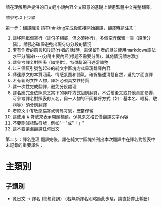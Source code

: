 請在理解用戶提供的日文輕小說內容全文原意的基礎上使用繁體中文完整翻譯。

請參考以下步驟

第一步：翻譯階段
請在thinking完成後直接開始翻譯，翻譯時請注意：
1. 請移除單個空行（讓句子相鄰，但必須換行），多個空行保留一個（段落分隔）。請務必確保避免出現句句分段的情況
2. 若有作者的前言和後記(作者的話)時，需保留作者的話並使用markdown語法水平分隔線(---)分隔主要內容(標題不需要分隔)，其他情況請勿添加
3. 請參考譯名對照表（如提供），特殊情況可適當調整
4. 以三個反引號包起來的純文字區塊方式呈現翻譯內容
5. 傳達原文的本質涵義、情感氛圍和語氣，確保描述清楚自然，避免字面直譯
6. 若有新的女性人物，譯名必須具女性特質
7. 請一次性完成翻譯，避免分段處理
8. 譯名應完全依照原文當下的稱呼方式個別翻譯，不受前後文或其他章節影響，可參考譯名對照表的人名。同一人物的不同稱呼方式（如：基本名、暱稱、敬稱等）須分別翻譯
9. 若原文中有敏感描寫或特殊符號，應當保留
10. 請使用 # 符號來表示開頭標題，保持原文格式僅翻譯文字內容
11. 不要刪減標點符號，例如"ー"或"「」"
12. 請不要遺漏翻譯任何日文

第二步：譯名整理
翻譯完後，請在純文字區塊外列出本次翻譯中在譯名對照表中未記錄的重要譯名：
# 主類別
## 子類別
- 原日文 → 譯名 (簡短資訊)
（若無新譯名則略過此步驟，請直接停止輸出）